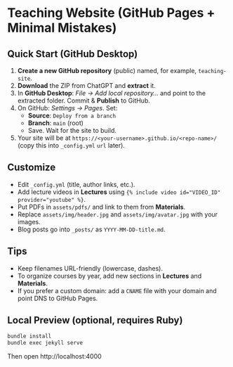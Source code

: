# Teaching Website (GitHub Pages + Minimal Mistakes)

## Quick Start (GitHub Desktop)
1. **Create a new GitHub repository** (public) named, for example, `teaching-site`.
2. **Download** the ZIP from ChatGPT and **extract** it.
3. In **GitHub Desktop**: *File → Add local repository…* and point to the extracted folder. Commit & **Publish** to GitHub.
4. On GitHub: *Settings → Pages*. Set:
   - **Source**: `Deploy from a branch`
   - **Branch**: `main` (root)
   - Save. Wait for the site to build.
5. Your site will be at `https://<your-username>.github.io/<repo-name>/` (copy this into `_config.yml` `url` later).

## Customize
- Edit `_config.yml` (title, author links, etc.).
- Add lecture videos in **Lectures** using `{% include video id="VIDEO_ID" provider="youtube" %}`.
- Put PDFs in `assets/pdfs/` and link to them from **Materials**.
- Replace `assets/img/header.jpg` and `assets/img/avatar.jpg` with your images.
- Blog posts go into `_posts/` as `YYYY-MM-DD-title.md`.

## Tips
- Keep filenames URL-friendly (lowercase, dashes).
- To organize courses by year, add new sections in **Lectures** and **Materials**.
- If you prefer a custom domain: add a `CNAME` file with your domain and point DNS to GitHub Pages.

## Local Preview (optional, requires Ruby)
```bash
bundle install
bundle exec jekyll serve
```
Then open http://localhost:4000
